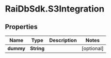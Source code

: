 # RaiDbSdk.S3Integration

## Properties

Name | Type | Description | Notes
------------ | ------------- | ------------- | -------------
**dummy** | **String** |  | [optional] 


